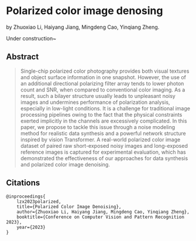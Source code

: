 # Polarized color image denosing

by
Zhuoxiao Li,
Haiyang Jiang,
Mingdeng Cao,
Yinqiang Zheng.


Under construction~



## Abstract

> Single-chip polarized color photography provides both visual textures and object surface information in one snapshot. However, the use of an additional directional polarizing filter array tends to lower photon count and SNR, when compared to conventional color imaging. As a result, such a bilayer structure usually leads to unpleasant noisy images and undermines performance of polarization analysis, especially in low-light conditions. It is a challenge for traditional image processing pipelines owing to the fact that the physical constraints exerted implicitly in the channels are excessively complicated. In this paper, we propose to tackle this issue through a noise modeling method for realistic data synthesis and a powerful network structure inspired by vision Transformer. A real-world polarized color image dataset of paired raw short-exposed noisy images and long-exposed reference images is captured for experimental evaluation, which has demonstrated the effectiveness of our approaches for data synthesis and polarized color image denoising.


## Citations

```
@inproceedings{ 
    lzx2023polarized, 
    title={Polarized Color Image Denoising},
    author={Zhuoxiao Li, Haiyang Jiang, Mingdeng Cao, Yinqiang Zheng},
    booktitle={Conference on Computer Vision and Pattern Recognition 2023},
    year={2023}
}
```
